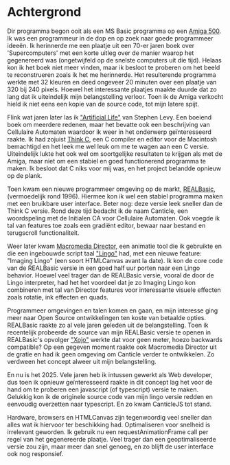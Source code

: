 # Achtergrond

Dir programma begon ooit als een MS Basic programma op een [Amiga 500](https://wikipedia.org/wiki/Amiga). Ik was een programmeur in de dop en op zoek naar goede programmeer ideeën. Ik herinnerde me een plaatje uit een 70-er jaren boek over 'Supercomputers' met een korte uitleg over de manier waarop het gegenereerd was (ongetwijfeld op de snelste computers uit die tijd). Helaas kon ik het boek niet meer vinden, maar ik besloot te proberen om het beeld te reconstrueren zoals ik het me herinnerde. Het resulterende programma werkte met 32 kleuren en deed ongeveer 20 minuten over een plaatje van 320 bij 240 pixels. Hoewel het interessante plaatjes maakte duurde dat zo lang dat ik uiteindelijk mijn belangstelling verloor. Toen ik de Amiga verkocht hield ik niet eens een kopie van de source code, tot mijn latere spijt.

Flink wat jaren later las ik ["Artificial Life"](https://www.stevenlevy.com/artificial-life) van Stephen Levy. Een boeiend boek om meerdere redenen, maar het bevatte ook een beschrijving van Cellulaire Automaten waardoor ik weer in het onderwerp geïnteresseerd raakte. Ik had zojuist [Think C](https://wikipedia.org/wiki/THINK_C), een C compiler en editor voor de Macintosh bemachtigd en het leek me wel leuk om me te wagen aan een C versie. 
Uiteindelijk lukte het ook wel om soortgelijke resultaten te krijgen als met de Amiga, maar niet om een stabiel en goed functionerend programma te maken. Ik besloot dat C niks voor mij was, en het project belandde opnieuw op de plank.

Toen kwam een nieuwe programmeer omgeving op de markt, [REALBasic](https://wikipedia.org/wiki/REALbasic), (vermoedelijk rond 1996). Hiermee kon ik wel een stabiel programma maken met een bruikbare user interface. Beter nog: deze versie leek sneller dan de Think C versie. Rond deze tijd bedacht ik de naam Canticle, een woordspeling met de Initialen CA voor Cellulaire Automaten. Ook voegde ik tal van features toe zoals een gradiënt editor, bewaar naar bestand en terugscroll functionaliteit.

Weer later kwam [Macromedia Director](https://wikipedia.org/wiki/Adobe_Director), een animatie tool die ik gebruikte en die een ingebouwde script taal ["Lingo"](https://wikipedia.org/wiki/Lingo_(programming_language)) had, met een nieuwe feature: "Imaging Lingo" (een soort HTMLCanvas avant la date). Ik kon de core code van de REALBasic versie in een goed half uur porten naar een Lingo behavior. Hoewel veel trager dan de REALBasic versie, vooral de door de Lingo interpreter, had het het voordeel dat je zo Imaging Lingo kon combineren met tal van Director features voor interessante visuele effecten zoals rotatie, ink effecten en quads.

Programmeer omgevingen en talen komen en gaan, en mijn interesse ging meer naar Open Source ontwikkelingen ten koste van betaalde opties. REALBasic raakte zo al vele jaren geleden uit de belangstelling. Toen ik recentelijk probeerde de source van mijn REALBasic versie te openen in REALBasic's opvolger ["Xojo"](https://xojo.com) werkte dat voor geen meter, hoezo backwards compatible? Op een gegeven moment raakte ook Macromedia Director uit de gratie en had ik geen omgeving om Canticle verder te ontwikkelen. Zo verdween het concept alweer uit mijn belangstelling.

En nu is het 2025. Vele jaren heb ik intussen gewerkt als Web developer, dus toen ik opnieuw geïnteresseerd raakte in dit concept lag het voor de hand om te proberen een javascript (of typescript) versie te maken. Gelukkig kon ik de originele source code van mijn lingo versie redden en eenvoudig overzetten naar typescript. En zo kwam CanticleJS tot stand.

Hardware, browsers en HTMLCanvas zijn tegenwoordig veel sneller dan alles wat ik hiervoor ter beschikking had. Optimaliseren voor snelheid is irrelevant geworden. Ik gebruik nu een requestAnimationFrame call per regel van het gegenereerde plaatje. Veel trager dan een geoptimaliseerde versie zou zijn, maar meer dan snel genoeg, en zo blijft de user interface ook nog responsief.
